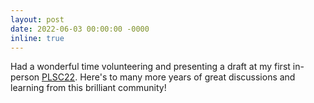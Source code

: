 ```yaml
---
layout: post
date: 2022-06-03 00:00:00 -0000
inline: true
---
```

Had a wonderful time volunteering and presenting a draft at my first in-person [PLSC22](https://privacyscholars.org/). Here's to many more years of great discussions and learning from this brilliant community!
